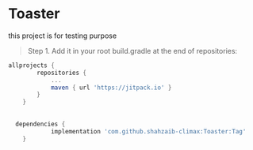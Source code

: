# Toaster
this project is for testing purpose

> Step 1. Add it in your root build.gradle at the end of repositories:

```gradle
allprojects {
		repositories {
			...
			maven { url 'https://jitpack.io' }
		}
	}
	
	
  dependencies {
	        implementation 'com.github.shahzaib-climax:Toaster:Tag'
	}
  

